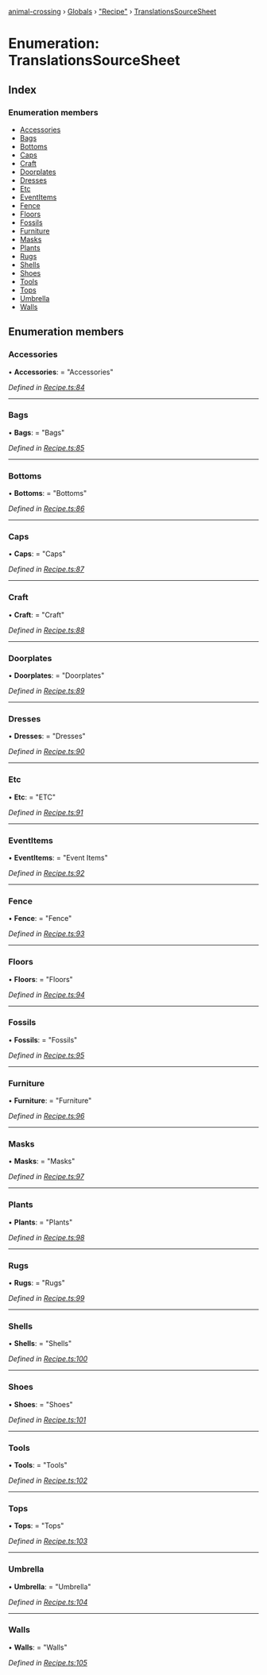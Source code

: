 [animal-crossing](../README.md) › [Globals](../globals.md) › ["Recipe"](../modules/_recipe_.md) › [TranslationsSourceSheet](_recipe_.translationssourcesheet.md)

# Enumeration: TranslationsSourceSheet

## Index

### Enumeration members

* [Accessories](_recipe_.translationssourcesheet.md#accessories)
* [Bags](_recipe_.translationssourcesheet.md#bags)
* [Bottoms](_recipe_.translationssourcesheet.md#bottoms)
* [Caps](_recipe_.translationssourcesheet.md#caps)
* [Craft](_recipe_.translationssourcesheet.md#craft)
* [Doorplates](_recipe_.translationssourcesheet.md#doorplates)
* [Dresses](_recipe_.translationssourcesheet.md#dresses)
* [Etc](_recipe_.translationssourcesheet.md#etc)
* [EventItems](_recipe_.translationssourcesheet.md#eventitems)
* [Fence](_recipe_.translationssourcesheet.md#fence)
* [Floors](_recipe_.translationssourcesheet.md#floors)
* [Fossils](_recipe_.translationssourcesheet.md#fossils)
* [Furniture](_recipe_.translationssourcesheet.md#furniture)
* [Masks](_recipe_.translationssourcesheet.md#masks)
* [Plants](_recipe_.translationssourcesheet.md#plants)
* [Rugs](_recipe_.translationssourcesheet.md#rugs)
* [Shells](_recipe_.translationssourcesheet.md#shells)
* [Shoes](_recipe_.translationssourcesheet.md#shoes)
* [Tools](_recipe_.translationssourcesheet.md#tools)
* [Tops](_recipe_.translationssourcesheet.md#tops)
* [Umbrella](_recipe_.translationssourcesheet.md#umbrella)
* [Walls](_recipe_.translationssourcesheet.md#walls)

## Enumeration members

###  Accessories

• **Accessories**: = "Accessories"

*Defined in [Recipe.ts:84](https://github.com/Norviah/animal-crossing/blob/0da76a6/module/types/Recipe.ts#L84)*

___

###  Bags

• **Bags**: = "Bags"

*Defined in [Recipe.ts:85](https://github.com/Norviah/animal-crossing/blob/0da76a6/module/types/Recipe.ts#L85)*

___

###  Bottoms

• **Bottoms**: = "Bottoms"

*Defined in [Recipe.ts:86](https://github.com/Norviah/animal-crossing/blob/0da76a6/module/types/Recipe.ts#L86)*

___

###  Caps

• **Caps**: = "Caps"

*Defined in [Recipe.ts:87](https://github.com/Norviah/animal-crossing/blob/0da76a6/module/types/Recipe.ts#L87)*

___

###  Craft

• **Craft**: = "Craft"

*Defined in [Recipe.ts:88](https://github.com/Norviah/animal-crossing/blob/0da76a6/module/types/Recipe.ts#L88)*

___

###  Doorplates

• **Doorplates**: = "Doorplates"

*Defined in [Recipe.ts:89](https://github.com/Norviah/animal-crossing/blob/0da76a6/module/types/Recipe.ts#L89)*

___

###  Dresses

• **Dresses**: = "Dresses"

*Defined in [Recipe.ts:90](https://github.com/Norviah/animal-crossing/blob/0da76a6/module/types/Recipe.ts#L90)*

___

###  Etc

• **Etc**: = "ETC"

*Defined in [Recipe.ts:91](https://github.com/Norviah/animal-crossing/blob/0da76a6/module/types/Recipe.ts#L91)*

___

###  EventItems

• **EventItems**: = "Event Items"

*Defined in [Recipe.ts:92](https://github.com/Norviah/animal-crossing/blob/0da76a6/module/types/Recipe.ts#L92)*

___

###  Fence

• **Fence**: = "Fence"

*Defined in [Recipe.ts:93](https://github.com/Norviah/animal-crossing/blob/0da76a6/module/types/Recipe.ts#L93)*

___

###  Floors

• **Floors**: = "Floors"

*Defined in [Recipe.ts:94](https://github.com/Norviah/animal-crossing/blob/0da76a6/module/types/Recipe.ts#L94)*

___

###  Fossils

• **Fossils**: = "Fossils"

*Defined in [Recipe.ts:95](https://github.com/Norviah/animal-crossing/blob/0da76a6/module/types/Recipe.ts#L95)*

___

###  Furniture

• **Furniture**: = "Furniture"

*Defined in [Recipe.ts:96](https://github.com/Norviah/animal-crossing/blob/0da76a6/module/types/Recipe.ts#L96)*

___

###  Masks

• **Masks**: = "Masks"

*Defined in [Recipe.ts:97](https://github.com/Norviah/animal-crossing/blob/0da76a6/module/types/Recipe.ts#L97)*

___

###  Plants

• **Plants**: = "Plants"

*Defined in [Recipe.ts:98](https://github.com/Norviah/animal-crossing/blob/0da76a6/module/types/Recipe.ts#L98)*

___

###  Rugs

• **Rugs**: = "Rugs"

*Defined in [Recipe.ts:99](https://github.com/Norviah/animal-crossing/blob/0da76a6/module/types/Recipe.ts#L99)*

___

###  Shells

• **Shells**: = "Shells"

*Defined in [Recipe.ts:100](https://github.com/Norviah/animal-crossing/blob/0da76a6/module/types/Recipe.ts#L100)*

___

###  Shoes

• **Shoes**: = "Shoes"

*Defined in [Recipe.ts:101](https://github.com/Norviah/animal-crossing/blob/0da76a6/module/types/Recipe.ts#L101)*

___

###  Tools

• **Tools**: = "Tools"

*Defined in [Recipe.ts:102](https://github.com/Norviah/animal-crossing/blob/0da76a6/module/types/Recipe.ts#L102)*

___

###  Tops

• **Tops**: = "Tops"

*Defined in [Recipe.ts:103](https://github.com/Norviah/animal-crossing/blob/0da76a6/module/types/Recipe.ts#L103)*

___

###  Umbrella

• **Umbrella**: = "Umbrella"

*Defined in [Recipe.ts:104](https://github.com/Norviah/animal-crossing/blob/0da76a6/module/types/Recipe.ts#L104)*

___

###  Walls

• **Walls**: = "Walls"

*Defined in [Recipe.ts:105](https://github.com/Norviah/animal-crossing/blob/0da76a6/module/types/Recipe.ts#L105)*
